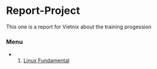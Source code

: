 # Report-Project
This one is a report for Vietnix about the training progession

### Menu

* 1. <a href=https://github.com/exortv123/vietnix-report/blob/master/section1/LinuxFund.md>Linux Fundamental</a>
